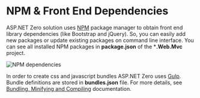 # NPM & Front End Dependencies

ASP.NET Zero solution uses [NPM](https://www.npmjs.com/) package manager to obtain front end library dependencies (like Bootstrap and jQuery). So, you can easily add new packages or update existing packages on command line interface. You can see all installed NPM packages in **package.json** of the ***.Web.Mvc** project.

<img src="images/npm-dependencies-core.png" alt="NPM dependencies" class="img-thumbnail" />

In order to create css and javascript bundles ASP.NET Zero uses [Gulp](https://gulpjs.com/). Bundle definitions are stored in **bundles.json** file. For more details, see [Bundling, Minifying and Compiling](Infrastructure-Core-Mvc-NPM-Frontend-Dependencies.md) documentation.

